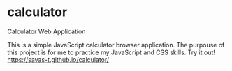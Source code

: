 # calculator
Calculator Web Application

This is a simple JavaScript calculator browser application. The purpouse of this project is for me to practice my JavaScript and CSS skills.
Try it out! https://savas-t.github.io/calculator/
